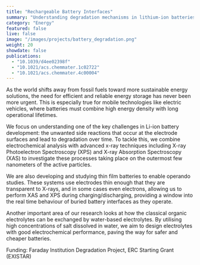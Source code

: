 ```yaml
---
title: "Rechargeable Battery Interfaces"
summary: "Understanding degradation mechanisms in lithium-ion batteries through operando studies and advanced spectroscopy."
category: "Energy"
featured: false
live: false
image: "/images/projects/battery_degradation.png"
weight: 20
showdate: false
publications:
  - "10.1039/d4ee02398f"
  - "10.1021/acs.chemmater.1c02722"
  - "10.1021/acs.chemmater.4c00004"
---
```


As the world shifts away from fossil fuels toward more sustainable energy solutions, the need for efficient and reliable energy storage has never been more urgent. This is especially true for mobile technologies like electric vehicles, where batteries must combine high energy density with long operational lifetimes.

We focus on understanding one of the key challenges in Li-ion battery development: the unwanted side reactions that occur at the electrode surfaces and lead to degradation over time. To tackle this, we combine electrochemical analysis with advanced x-ray techniques including X-ray Photoelectron Spectroscopy (XPS) and X-ray Absorption Spectroscopy (XAS) to investigate these processes taking place on the outermost few nanometers of the active particles.

We are also developing and studying thin film batteries to enable operando studies. These systems use electrodes thin enough that they are transparent to X-rays, and in some cases even electrons, allowing us to perform XAS and XPS during charging/discharging, providing  a window into the real time behaviour of buried battery interfaces as they operate.

Another important area of our research looks at how the classical organic electrolytes can be exchanged by water-based electrolytes. By utilising high concentrations of salt dissolved in water, we aim to design electrolytes with good electrochemical performance, paving the way for safer and cheaper batteries.

Funding: Faraday Institution Degradation Project, ERC Starting Grant (EXISTAR)
